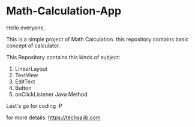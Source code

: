 # Math-Calculation-App

Hello everyone,

This is a simple project of Math Calculation. this repository contains basic concept of calculator.

This Repository contains this kinds of subject:

1. LinearLayout
2. TextView
3. EditText
4. Button
5. onClickListener Java Method

Lest's go for coding :P

for more details: https://techsajib.com
